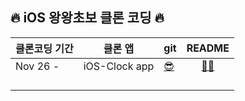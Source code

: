 
## 🔥 iOS 왕왕초보 클론 코딩 🔥

|클론코딩 기간      |클론 앱     |git  |README |    
|------------|----------|-----|:----------:|
|Nov 26 -|iOS-Clock app  | [😎](https://github.com/SOPT27th-Clone-Coding/YoonAh/tree/main/iOS-Clock-App/iOS-Clock-App)|[📱📱](https://github.com/SOPT27th-Clone-Coding/YoonAh/blob/main/README/iOS-Clock-README.md) |
| |  | | |
| |  | | |
| |  | | |
| |  | | |

